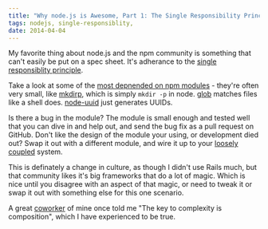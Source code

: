 ```yaml
---
title: "Why node.js is Awesome, Part 1: The Single Responsibility Principle"
tags: nodejs, single-responsiblity,
date: 2014-04-04
---
```


My favorite thing about node.js and the npm community is something that can't easily be put on a spec sheet. It's adherance to the [single responsiblity principle](http://en.wikipedia.org/wiki/Single_responsibility_principle).

Take a look at some of the [most depnended on npm modules](https://www.npmjs.org/) - they're often very small, like [mkdirp](https://www.npmjs.org/package/mkdirp), which is simply `mkdir -p` in node. [glob](https://www.npmjs.org/package/glob) matches files like a shell does. [node-uuid](https://www.npmjs.org/package/node-uuid) just generates UUIDs.

Is there a bug in the module? The module is small enough and tested well that you can dive in and help out, and send the bug fix as a pull request on GitHub. Don't like the design of the module your using, or development died out? Swap it out with a different module, and wire it up to your [loosely coupled](http://en.wikipedia.org/wiki/Loose_coupling) system.

This is definately a change in culture, as though I didn't use Rails much, but that community likes it's big frameworks that do a lot of magic. Which is nice until you disagree with an aspect of that magic, or need to tweak it or swap it out with something else for this one scenario.

A great [coworker](https://twitter.com/jonsequitur) of mine once told me "The key to complexity is composition", which I have experienced to be true.
<!--more-->
